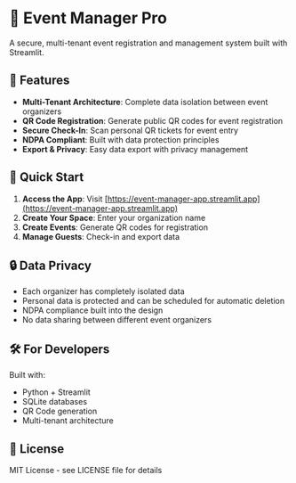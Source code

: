# 🎪 Event Manager Pro

A secure, multi-tenant event registration and management system built with Streamlit.

## 🌟 Features

- **Multi-Tenant Architecture**: Complete data isolation between event organizers
- **QR Code Registration**: Generate public QR codes for event registration
- **Secure Check-In**: Scan personal QR tickets for event entry
- **NDPA Compliant**: Built with data protection principles
- **Export & Privacy**: Easy data export with privacy management

## 🚀 Quick Start

1. **Access the App**: Visit [https://event-manager-app.streamlit.app](https://event-manager-app.streamlit.app)
2. **Create Your Space**: Enter your organization name
3. **Create Events**: Generate QR codes for registration
4. **Manage Guests**: Check-in and export data

## 🔒 Data Privacy

- Each organizer has completely isolated data
- Personal data is protected and can be scheduled for automatic deletion
- NDPA compliance built into the design
- No data sharing between different event organizers

## 🛠️ For Developers

Built with:
- Python + Streamlit
- SQLite databases
- QR Code generation
- Multi-tenant architecture

## 📄 License

MIT License - see LICENSE file for details